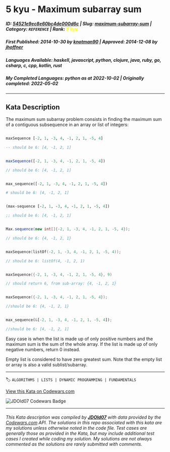 # 5 kyu - Maximum  subarray sum

##### **ID**: [54521e9ec8e60bc4de000d6c](https://www.codewars.com/kata/54521e9ec8e60bc4de000d6c) | **Slug**: [maximum-subarray-sum](https://www.codewars.com/kata/54521e9ec8e60bc4de000d6c) | **Category**: `REFERENCE` | **Rank**: <span style="color:yellow">5 kyu</span>

##### **First Published**: 2014-10-30 ***by*** [knotman90](https://www.codewars.com/users/knotman90) | **Approved**: 2014-12-08 ***by*** [jhoffner](https://www.codewars.com/users/jhoffner)

##### **Languages Available**: haskell, javascript, python, clojure, java, ruby, go, csharp, c, cpp, kotlin, rust

##### **My Completed Languages**: python ***as at*** 2022-10-02 | **Originally completed**: 2022-05-02

---

## Kata Description


The maximum sum subarray problem consists in finding the maximum sum of a contiguous subsequence in an array or list of integers:



```haskell

maxSequence [-2, 1, -3, 4, -1, 2, 1, -5, 4]

-- should be 6: [4, -1, 2, 1]

```

```javascript

maxSequence([-2, 1, -3, 4, -1, 2, 1, -5, 4])

// should be 6: [4, -1, 2, 1]

```

```python

max_sequence([-2, 1, -3, 4, -1, 2, 1, -5, 4])

# should be 6: [4, -1, 2, 1]

```

```clojure

(max-sequence [-2, 1, -3, 4, -1, 2, 1, -5, 4])

;; should be 6: [4, -1, 2, 1]

```

```java

Max.sequence(new int[]{-2, 1, -3, 4, -1, 2, 1, -5, 4});

// should be 6: {4, -1, 2, 1}

```

```kotlin

maxSequence(listOf(-2, 1, -3, 4, -1, 2, 1, -5, 4));

// should be 6: listOf(4, -1, 2, 1)

```

```c

maxSequence({-2, 1, -3, 4, -1, 2, 1, -5, 4}, 9)

// should return 6, from sub-array: {4, -1, 2, 1}

```

```cpp

maxSequence({-2, 1, -3, 4, -1, 2, 1, -5, 4});

//should be 6: {4, -1, 2, 1}

```

```rust

max_sequence(&[-2, 1, -3, 4, -1, 2, 1, -5, 4]);

//should be 6: [4, -1, 2, 1]

```



Easy case is when the list is made up of only positive numbers and the maximum sum is the sum of the whole array. If the list is made up of only negative numbers, return 0 instead.



Empty list is considered to have zero greatest sum. Note that the empty list or array is also a valid sublist/subarray.



---


🏷 `ALGORITHMS | LISTS | DYNAMIC PROGRAMMING | FUNDAMENTALS`


[View this Kata on Codewars.com](https://www.codewars.com/kata/54521e9ec8e60bc4de000d6c)

![](https://www.codewars.com/users/jdold07/badges/large "JDOld07 Codewars Badge")

---

###### *This Kata description was compiled by [**JDOld07**](https://tpstech.dev) with data provided by the [Codewars.com](https://www.codewars.com) API.  The solutions in this repo associated with this kata are my solutions unless otherwise noted in the code file.  Test cases are generally those as provided in the Kata, but may include additional test cases I created while coding my solution.  My solutions are not always commented as the solutions are rarely submitted with comments.*
